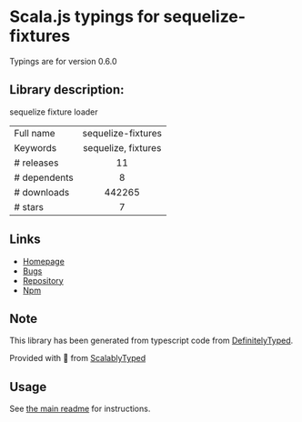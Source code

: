 
# Scala.js typings for sequelize-fixtures

Typings are for version 0.6.0

## Library description:
sequelize fixture loader

|                    |                 |
| ------------------ | :-------------: |
| Full name          | sequelize-fixtures |
| Keywords           | sequelize, fixtures |
| # releases         | 11 |
| # dependents       | 8 |
| # downloads        | 442265 |
| # stars            | 7 |

## Links
- [Homepage](https://github.com/domasx2/sequelize-fixtures#readme)
- [Bugs](https://github.com/domasx2/sequelize-fixtures/issues)
- [Repository](https://github.com/domasx2/sequelize-fixtures)
- [Npm](https://www.npmjs.com/package/sequelize-fixtures)
    


## Note
This library has been generated from typescript code from [DefinitelyTyped](https://definitelytyped.org).

Provided with :purple_heart: from [ScalablyTyped](https://github.com/oyvindberg/ScalablyTyped)

## Usage
See [the main readme](../../readme.md) for instructions.


